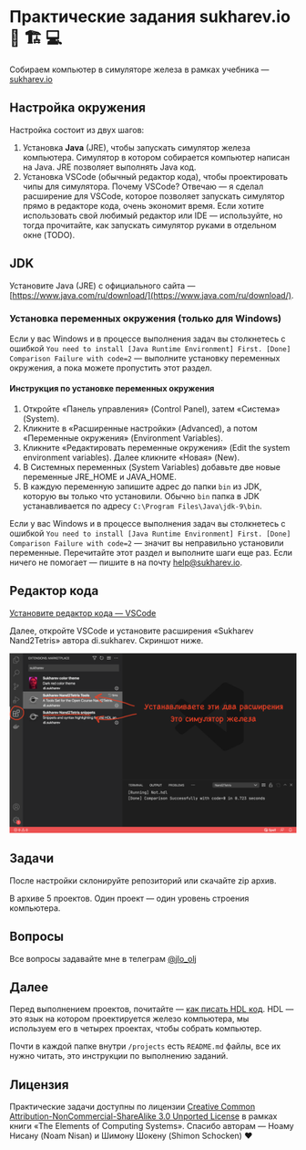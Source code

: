 <!-- Если читаете файл в VSCode — нажмите ctrl+shift+v, чтобы включить режим просмотра. Для macOS — cmd+shift+v. -->

# Практические задания sukharev.io 🧮 🏗 💻

Собираем компьютер в симуляторе железа в рамках учебника — [sukharev.io](https://www.sukharev.io/textbook)

## Настройка окружения

Настройка состоит из двух шагов:

1. Установка **Java** (JRE), чтобы запускать симулятор железа компьютера. Симулятор в котором собирается компьютер написан на Java. JRE позволяет выполнять Java код.
2. Установка VSCode (обычный редактор кода), чтобы проектировать чипы для симулятора. Почему VSCode? Отвечаю — я сделал расширение для VSCode, которое позволяет запускать симулятор прямо в редакторе кода, очень экономит время. Если хотите использовать свой любимый редактор или IDE — используйте, но тогда прочитайте, как запускать симулятор руками в отдельном окне (TODO).

## JDK

Установите Java (JRE) c официального сайта — [https://www.java.com/ru/download/](https://www.java.com/ru/download/).

### Установка переменных окружения (только для Windows)

Если у вас Windows и в процессе выполнения задач вы столкнетесь с ошибкой `You need to install [Java Runtime Environment] First. [Done] Comparison Failure with code=2` — выполните установку переменных окружения, а пока можете пропустить этот раздел.

#### Инструкция по установке переменных окружения

1. Откройте «Панель управления» (Control Panel), затем «Система» (System).
2. Кликните в «Расширенные настройки» (Advanced), а потом «Переменные окружения» (Environment Variables).
3. Кликните «Редактировать переменные окружения» (Edit the system environment variables). Далее кликните «Новая» (New).
4. В Системных переменных (System Variables) добавьте две новые переменные JRE_HOME и JAVA_HOME.
5. В каждую переменную запишите адрес до папки `bin` из JDK, которую вы только что установили. Обычно `bin` папка в JDK устанавливается по адресу `C:\Program Files\Java\jdk-9\bin`.

Если у вас Windows и в процессе выполнения задач вы столкнетесь с ошибкой `You need to install [Java Runtime Environment] First. [Done] Comparison Failure with code=2` — значит вы неправильно установили переменные. Перечитайте этот раздел и выполните шаги еще раз. Если ничего не помогает — пишите в на почту [help@sukharev.io](mailto:help@sukharev.io).

## Редактор кода

[Установите редактор кода — VSCode](https://code.visualstudio.com/download)

Далее, откройте VSCode и установите расширения «Sukharev Nand2Tetris» автора di.sukharev. Скриншот ниже.

![Инструкция — как скачать расширения для VSCode (кликните на ссылку с зажатым ctrl или cmd для macOS)](/img/how2download-vscode-extensions.png)

## Задачи

После настройки склонируйте репозиторий или скачайте zip архив.

В архиве 5 проектов. Один проект — один уровень строения компьютера.

## Вопросы

Все вопросы задавайте мне в телеграм [@jlo_olj](https://www.t.me/jlo_olj)

## Далее

Перед выполнением проектов, почитайте — [как писать HDL код](/projects/README.md). HDL — это язык на котором проектируется железо компьютера, мы используем его в четырех проектах, чтобы собрать компьютер.

Почти в каждой папке внутри `/projects` есть `README.md` файлы, все их нужно читать, это инструкции по выполнению заданий.

## Лицензия

Практические задачи доступны по лицензии [Creative Common Attribution-NonCommercial-ShareAlike 3.0 Unported License](https://creativecommons.org/licenses/by-nc-sa/3.0/) в рамках книги «The Elements of Computing Systems». Спасибо авторам — Ноаму Нисану (Noam Nisan) и Шимону Шокену (Shimon Schocken) ❤️
